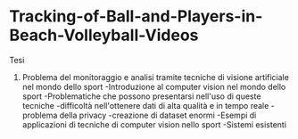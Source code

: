 # Tracking-of-Ball-and-Players-in-Beach-Volleyball-Videos
Tesi


1. Problema del monitoraggio e analisi tramite tecniche di visione artificiale nel mondo dello sport
    -Introduzione al computer vision nel mondo dello sport
    -Problematiche che possono presentarsi nell'uso di queste tecniche
        -difficoltà nell'ottenere dati di alta qualità e in tempo reale
        -problema della privacy
        -creazione di dataset enormi
    -Esempi di applicazioni di tecniche di computer vision nello sport
    -Sistemi esistenti
